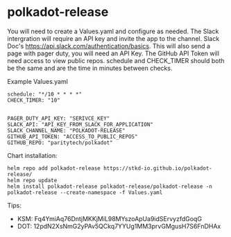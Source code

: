 # polkadot-release


You will need to create a Values.yaml and configure as needed. The Slack intergration will require an API key and invite the app to the channel. Slack Doc's https://api.slack.com/authentication/basics. This will also send a page with pager duty, you will need an API Key. The GitHub API Token will need access to view public repos. schedule and CHECK_TIMER should both be the same and are the time in minutes between checks.

Example Values.yaml
```
schedule: "*/10 * * * *"
CHECK_TIMER: "10"


PAGER_DUTY_API_KEY: "SERIVCE_KEY"
SLACK_API: "API_KEY_FROM_SLACK_FOR_APPLICATION"
SLACK_CHANNEL_NAME: "POLKADOT-RELEASE"
GITHUB_API_TOKEN: "ACCESS_TO_PUBLIC_REPOS"
GITHUB_REPO: "paritytech/polkadot"
```

Chart installation:
```
helm repo add polkadot-release https://stkd-io.github.io/polkadot-release/
helm repo update
helm install polkadot-release polkadot-release/polkadot-release -n polkadot-release --create-namespace -f Values.yaml
```


Tips: 
-  KSM: Fq4YmiAq76DntjMKKjMiL98MYszoApUa9idSErvyzfdGoqG 
-  DOT: 12pdN2XsNmG2yPAv5QCkq7YYUg1MM3prvGMgusH7S6FnDHAx
